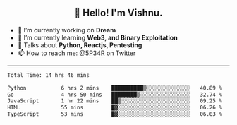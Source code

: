 <h2 align="center">👋 Hello! I'm Vishnu.</h2>


- 🔭 I’m currently working on **Dream**
- 🌱 I’m currently learning **Web3, and Binary Exploitation**
- 💬 Talks about **Python, Reactjs, Pentesting**
- 📫 How to reach me: [@5P34R](https://twitter.com/Vishnu27302693) on Twitter

---
<!--START_SECTION:waka-->

```txt
Total Time: 14 hrs 46 mins

Python           6 hrs 2 mins    ██████████▒░░░░░░░░░░░░░░   40.89 %
Go               4 hrs 50 mins   ████████▒░░░░░░░░░░░░░░░░   32.74 %
JavaScript       1 hr 22 mins    ██▒░░░░░░░░░░░░░░░░░░░░░░   09.25 %
HTML             55 mins         █▓░░░░░░░░░░░░░░░░░░░░░░░   06.26 %
TypeScript       53 mins         █▓░░░░░░░░░░░░░░░░░░░░░░░   06.03 %
```

<!--END_SECTION:waka-->
